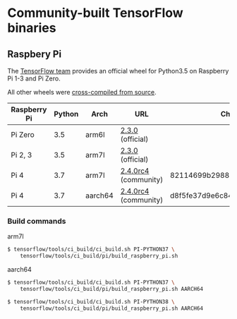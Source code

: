 # Community-built TensorFlow binaries


## Raspbery Pi

The [TensorFlow team](https://www.tensorflow.org/install/pip) provides an official wheel for Python3.5 on Raspberry Pi 1-3 and Pi Zero. 

All other wheels were [cross-compiled from source](https://www.tensorflow.org/install/source_rpi).


| Raspberry Pi | Python | Arch    | URL                                                                                                                                     | Checksum                         |
|--------------|--------|---------|-----------------------------------------------------------------------------------------------------------------------------------------|----------------------------------|
| Pi Zero      | 3.5    | arm6l   | [2.3.0](https://storage.googleapis.com/tensorflow/raspberrypi/tensorflow-2.3.0-cp35-none-linux_armv6l.whl) (official)                             |                                  |
| Pi 2, 3      | 3.5    | arm7l   | [2.3.0](https://storage.googleapis.com/tensorflow/raspberrypi/tensorflow-2.3.0-cp35-none-linux_armv7l.whl) (official)                             |                                  |
| Pi 4         | 3.7    | arm7l   | [2.4.0rc4](https://github.com/bitsy-ai/tensorflow-arm-bin/releases/download/v2.4.0/tensorflow-2.4.0-cp37-none-linux_armv7l.whl) (community) | 82114699b2988acd75bfc06ef62fafa6  |
| Pi 4         | 3.7    | aarch64 | [2.4.0rc4](https://github.com/bitsy-ai/tensorflow-arm-bin/releases/download/v2.4.0/tensorflow-2.4.0-cp37-none-linux_aarch64.whl) (community) | d8f5fe37d9e6c84c04b7862a77bc9567  |
### Build commands

arm7l
```bash
$ tensorflow/tools/ci_build/ci_build.sh PI-PYTHON37 \
    tensorflow/tools/ci_build/pi/build_raspberry_pi.sh
```

aarch64
```bash
$ tensorflow/tools/ci_build/ci_build.sh PI-PYTHON37 \
    tensorflow/tools/ci_build/pi/build_raspberry_pi.sh AARCH64
```

```bash
$ tensorflow/tools/ci_build/ci_build.sh PI-PYTHON38 \
    tensorflow/tools/ci_build/pi/build_raspberry_pi.sh AARCH64
```
